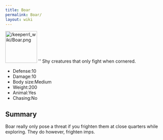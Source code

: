 ```yaml
---
title: Boar
permalink: Boar/
layout: wiki
---
```


<img src="/keeperrl_wiki/Boar.png" title="fig:/keeperrl_wiki/Boar.png" alt="/keeperrl_wiki/Boar.png" width="100" />
'' Shy creatures that only fight when cornered.

-   Defense:10
-   Damage:10
-   Body size:Medium
-   Weight:200
-   Animal:Yes
-   Chasing:No

Summary
-------

Boar really only pose a threat if you frighten them at close quarters
while exploring. They do however, frighten imps.
